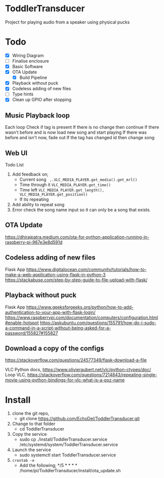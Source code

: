 # ToddlerTransducer
Project for playing audio from a speaker using physical pucks


# Todo

- [x] Wiring Diagram
- [ ] Finalise enclosure
- [x] Basic Software
- [x] OTA Update
  - [x] Build Pipeline
- [x] Playback without puck
- [x] Codeless adding of new files
- [ ] Type hints
- [x] Clean up GPIO after stopping

## Music Playback loop

Each loop
Check if tag is present
If there is no change then continue
If there wasn't before and is now load new song and start playing
If there was before and isn't now, fade out
If the tag has changed id then change song

## Web UI

Todo List

1. Add feedback on;
   * Current song ` ,.VLC_MEDIA_PLAYER.get_media().get_mrl()`
   * Time through it `VLC_MEDIA_PLAYER.get_time()`
   * Time left  `VLC_MEDIA_PLAYER.get_length(), VLC_MEDIA_PLAYER.get_position()`
   * If its repeating
1. Add ability to repeat song
2. Error check the song name input so it can only be a song that exists.

## OTA Update

https://dhirajpatra.medium.com/ota-for-python-application-running-in-raspberry-pi-967e3e8d591d


## Codeless adding of new files

Flask App
https://www.digitalocean.com/community/tutorials/how-to-make-a-web-application-using-flask-in-python-3
https://stackabuse.com/step-by-step-guide-to-file-upload-with-flask/


## Playback without puck

Flask App
https://www.geeksforgeeks.org/python/how-to-add-authentication-to-your-app-with-flask-login/
https://www.raspberrypi.com/documentation/computers/configuration.html#enable-hotspot
https://askubuntu.com/questions/155791/how-do-i-sudo-a-command-in-a-script-without-being-asked-for-a-password/155827#155827


## Download a copy of the configs

https://stackoverflow.com/questions/24577349/flask-download-a-file

VLC Python docs, https://www.olivieraubert.net/vlc/python-ctypes/doc/
Loop VLC, https://stackoverflow.com/questions/7214843/repeating-single-movie-using-python-bindings-for-vlc-what-is-a-psz-name

# Install

1. clone the git repo,
   * git clone https://github.com/EchoDel/ToddlerTransducer.git
1. Change to that folder
   * cd ToddlerTransducer
1. Copy the service 
   * sudo cp ./install/ToddlerTransducer.service /etc/systemd/system/ToddlerTransducer.service
1. Launch the service
   * sudo systemctl start ToddlerTransducer.service
1. `crontab -e`
   * Add the following;  */5 * * * * /home/pi/ToddlerTransducer/install/ota_update.sh
